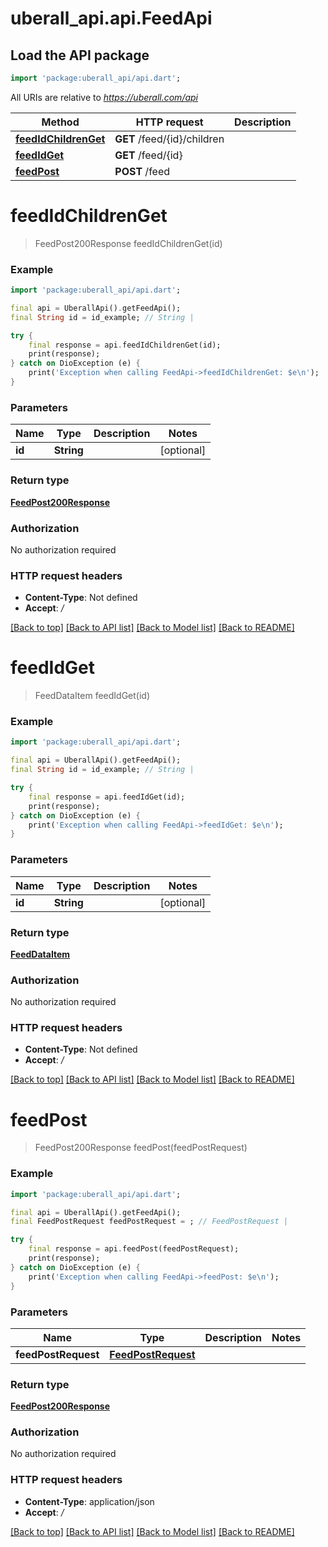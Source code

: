 # uberall_api.api.FeedApi

## Load the API package
```dart
import 'package:uberall_api/api.dart';
```

All URIs are relative to *https://uberall.com/api*

Method | HTTP request | Description
------------- | ------------- | -------------
[**feedIdChildrenGet**](FeedApi.md#feedidchildrenget) | **GET** /feed/{id}/children | 
[**feedIdGet**](FeedApi.md#feedidget) | **GET** /feed/{id} | 
[**feedPost**](FeedApi.md#feedpost) | **POST** /feed | 


# **feedIdChildrenGet**
> FeedPost200Response feedIdChildrenGet(id)



### Example
```dart
import 'package:uberall_api/api.dart';

final api = UberallApi().getFeedApi();
final String id = id_example; // String | 

try {
    final response = api.feedIdChildrenGet(id);
    print(response);
} catch on DioException (e) {
    print('Exception when calling FeedApi->feedIdChildrenGet: $e\n');
}
```

### Parameters

Name | Type | Description  | Notes
------------- | ------------- | ------------- | -------------
 **id** | **String**|  | [optional] 

### Return type

[**FeedPost200Response**](FeedPost200Response.md)

### Authorization

No authorization required

### HTTP request headers

 - **Content-Type**: Not defined
 - **Accept**: */*

[[Back to top]](#) [[Back to API list]](../README.md#documentation-for-api-endpoints) [[Back to Model list]](../README.md#documentation-for-models) [[Back to README]](../README.md)

# **feedIdGet**
> FeedDataItem feedIdGet(id)



### Example
```dart
import 'package:uberall_api/api.dart';

final api = UberallApi().getFeedApi();
final String id = id_example; // String | 

try {
    final response = api.feedIdGet(id);
    print(response);
} catch on DioException (e) {
    print('Exception when calling FeedApi->feedIdGet: $e\n');
}
```

### Parameters

Name | Type | Description  | Notes
------------- | ------------- | ------------- | -------------
 **id** | **String**|  | [optional] 

### Return type

[**FeedDataItem**](FeedDataItem.md)

### Authorization

No authorization required

### HTTP request headers

 - **Content-Type**: Not defined
 - **Accept**: */*

[[Back to top]](#) [[Back to API list]](../README.md#documentation-for-api-endpoints) [[Back to Model list]](../README.md#documentation-for-models) [[Back to README]](../README.md)

# **feedPost**
> FeedPost200Response feedPost(feedPostRequest)



### Example
```dart
import 'package:uberall_api/api.dart';

final api = UberallApi().getFeedApi();
final FeedPostRequest feedPostRequest = ; // FeedPostRequest | 

try {
    final response = api.feedPost(feedPostRequest);
    print(response);
} catch on DioException (e) {
    print('Exception when calling FeedApi->feedPost: $e\n');
}
```

### Parameters

Name | Type | Description  | Notes
------------- | ------------- | ------------- | -------------
 **feedPostRequest** | [**FeedPostRequest**](FeedPostRequest.md)|  | 

### Return type

[**FeedPost200Response**](FeedPost200Response.md)

### Authorization

No authorization required

### HTTP request headers

 - **Content-Type**: application/json
 - **Accept**: */*

[[Back to top]](#) [[Back to API list]](../README.md#documentation-for-api-endpoints) [[Back to Model list]](../README.md#documentation-for-models) [[Back to README]](../README.md)

